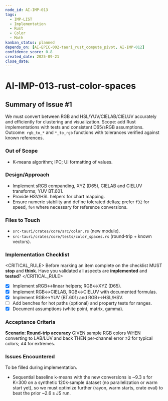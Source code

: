 ```yaml
---
node_id: AI-IMP-013
tags:
  - IMP-LIST
  - Implementation
  - Rust
  - Color
  - Math
kanban_status: planned
depends_on: [AI-EPIC-002-tauri_rust_compute_pivot, AI-IMP-012]
confidence_score: 0.8
created_date: 2025-09-21
close_date:
--- 
```


# AI-IMP-013-rust-color-spaces

## Summary of Issue #1
We must convert between RGB and HSL/YUV/CIELAB/CIELUV accurately and efficiently for clustering and visualization. Scope: add Rust implementations with tests and consistent D65/sRGB assumptions. Outcome: `rgb_to_*` and `*_to_rgb` functions with tolerances verified against known references.

### Out of Scope 
- K‑means algorithm; IPC; UI formatting of values.

### Design/Approach  
- Implement sRGB companding, XYZ (D65), CIELAB and CIELUV transforms; YUV BT.601.
- Provide HSV/HSL helpers for chart mapping.
- Ensure numeric stability and define tolerated deltas; prefer `f32` for speed, `f64` where necessary for reference conversions.

### Files to Touch
- `src-tauri/crates/core/src/color.rs` (new module).
- `src-tauri/crates/core/tests/color_spaces.rs` (round‑trip + known vectors).

### Implementation Checklist

<CRITICAL_RULE>
Before marking an item complete on the checklist MUST **stop** and **think**. Have you validated all aspects are **implemented** and **tested**? 
</CRITICAL_RULE> 

- [x] Implement sRGB↔linear helpers; RGB↔XYZ (D65).
- [x] Implement RGB↔CIELAB, RGB↔CIELUV with documented formulas.
- [x] Implement RGB↔YUV (BT.601) and RGB↔HSL/HSV.
- [ ] Add benches for hot paths (optional) and property tests for ranges.
- [x] Document assumptions (white point, matrix, gamma).

### Acceptance Criteria
**Scenario: Round‑trip accuracy**
GIVEN sample RGB colors
WHEN converting to LAB/LUV and back
THEN per‑channel error ≤2 for typical colors; ≤4 for extremes.

### Issues Encountered 
To be filled during implementation.

- Sequential baseline k-means with the new conversions is ~9.3 s for K=300 on a synthetic 120k‑sample dataset (no parallelization or warm start yet), so we must optimize further (rayon, warm starts, crate eval) to beat the prior ~2.6 s JS run.
